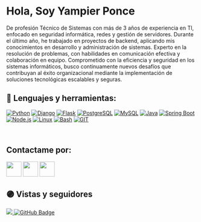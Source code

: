 <h1>Hola, Soy Yampier Ponce</h1>
<p>De profesión Técnico de Sistemas con más de 3 años de experiencia en TI, enfocado en seguridad informática, redes y gestión de servidores. Durante el último año, he trabajado en proyectos de backend, aplicando mis conocimientos en desarrollo y administración de sistemas. Experto en la resolución de problemas, con habilidades en comunicación efectiva y colaboración en equipo. Comprometido con la eficiencia y seguridad en los sistemas informáticos, busco continuamente nuevos desafíos que contribuyan al éxito organizacional mediante la implementación de soluciones tecnológicas escalables y seguras.</p>

## 🚀 Lenguajes y herramientas:



[![Python](https://img.shields.io/badge/-Python-ffde57?style=for-the-badge&labelColor=black&logo=python&logoColor=4584b6)](#)
[![Django](https://img.shields.io/badge/-Django-092E20?style=for-the-badge&labelColor=black&logo=django&logoColor=092E20)](#)
[![Flask](https://img.shields.io/badge/-Flask-000000?style=for-the-badge&labelColor=black&logo=flask&logoColor=FFFFFF)](#)
[![PostgreSQL](https://img.shields.io/badge/-PostgreSQL-336791?style=for-the-badge&labelColor=black&logo=postgresql&logoColor=336791)](#)
[![MySQL](https://img.shields.io/badge/-MySQL-4479A1?style=for-the-badge&labelColor=black&logo=mysql&logoColor=4479A1)](#)
[![Java](https://img.shields.io/badge/-Java-007396?style=for-the-badge&labelColor=black&logo=java&logoColor=007396)](#)
[![Spring Boot](https://img.shields.io/badge/-Spring_Boot-6DB33F?style=for-the-badge&labelColor=black&logo=spring-boot&logoColor=6DB33F)](#)
[![Node.js](https://img.shields.io/badge/-Node.js-339933?style=for-the-badge&labelColor=black&logo=node.js&logoColor=339933)](#)
[![Linux](https://img.shields.io/badge/-Linux-FCC624?style=for-the-badge&labelColor=black&logo=linux&logoColor=FCC624)](#)
[![Bash](https://img.shields.io/badge/-Bash-4EAA25?style=for-the-badge&labelColor=black&logo=gnu-bash&logoColor=4EAA25)](#)
[![GIT](https://img.shields.io/badge/-Git-f34f29?style=for-the-badge&labelColor=black&logo=git&logoColor=f34f29)](#)


<br/>

## Contactame por:

<p align="left">
    <a href="https://www.linkedin.com/in/yampierponcev/"><img src="https://img.icons8.com/fluent/48/000000/linkedin.png" width="40"/></a>
    <a href="https://twitter.com/YampierPonceV"><img src="https://img.icons8.com/color/48/000000/twitter--v1.png" width="40"/></a>
    <a href="https://www.instagram.com/yampierponcev/"><img src="https://img.icons8.com/fluent/48/000000/instagram-new.png" width="40"/></a>
</p>


## 🟣 Vistas y seguidores

<a href="https://github.com/Meghna-DAS/github-profile-views-counter">
    <img src="https://komarev.com/ghpvc/?username=YampierPonceV&color=blue&style=flat-square">
</a>
<a href="https://github.com/YampierPonceV?tab=followers"><img src="https://img.shields.io/github/followers/YampierPonceV?label=Followers&style=blue" alt="GitHub Badge"></a>

